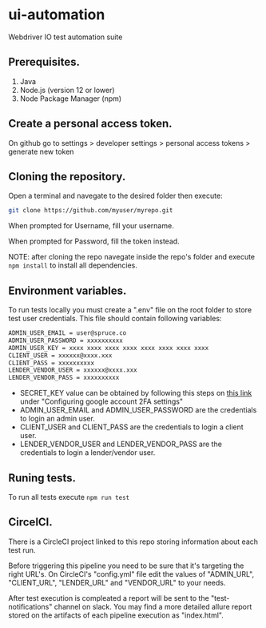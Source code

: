 # ui-automation
Webdriver IO test automation suite

## Prerequisites.

1. Java
2. Node.js (version 12 or lower)
3. Node Package Manager (npm)


## Create a personal access token.

On github go to 
settings > developer settings > personal access tokens > generate new token


## Cloning the repository.

Open a terminal and navegate to the desired folder then execute:

```sh
git clone https://github.com/myuser/myrepo.git
```
When prompted for Username, fill your username.

When prompted for Password, fill the token instead.

NOTE: after cloning the repo navegate inside the repo's folder and execute ```npm install``` to install all dependencies.

## Environment variables.

To run tests locally you must create a ".env" file on the root folder to store test user credentials.
This file should contain following variables:

```sh
ADMIN_USER_EMAIL = user@spruce.co
ADMIN_USER_PASSWORD = xxxxxxxxxx
ADMIN_USER_KEY = xxxx xxxx xxxx xxxx xxxx xxxx xxxx xxxx
CLIENT_USER = xxxxxx@xxxx.xxx
CLIENT_PASS = xxxxxxxxxx
LENDER_VENDOR_USER = xxxxxx@xxxx.xxx
LENDER_VENDOR_PASS = xxxxxxxxxx
```

* SECRET_KEY value can be obtained by following this steps on [this link](https://medium.com/@udarasembukuttiarachchi/can-we-automate-a-login-with-two-factor-authentication-1eb28ee5d729) under "Configuring google account 2FA settings"
* ADMIN_USER_EMAIL and ADMIN_USER_PASSWORD are the credentials to login an admin user.
* CLIENT_USER and CLIENT_PASS are the credentials to login a client user.
* LENDER_VENDOR_USER and LENDER_VENDOR_PASS are the credentials to login a lender/vendor user.

## Runing tests.

To run all tests execute ```npm run test```

## CircelCI.

There is a CircleCI project linked to this repo storing information about each test run.

Before triggering this pipeline you need to be sure that it's targeting the right URL's. On CircleCI's "config.yml" file edit the values of "ADMIN_URL", "CLIENT_URL", "LENDER_URL" and "VENDOR_URL" to your needs.

After test execution is compleated a report will be sent to the "test-notifications" channel on slack.
You may find a more detailed allure report stored on the artifacts of each pipeline execution as "index.html".